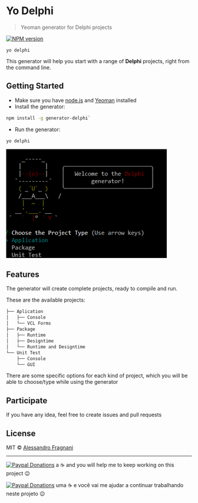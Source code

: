 # Yo Delphi
> Yeoman generator for Delphi projects

[![NPM version][npm-image]][npm-url] 
<!-- [![Build Status][travis-image]][travis-url] [![Dependency Status][daviddm-image]][daviddm-url] -->

```
yo delphi
```

This generator will help you start with a range of **Delphi** projects, right from the command line.

## Getting Started

* Make sure you have [node.js](https://nodejs.org/) and [Yeoman](http://yeoman.io) installed
* Install the generator: 
```bash
npm install -g generator-delphi`
```
* Run the generator: 
```bash
yo delphi
```

![Yo Delphi](images/generator-delphi-start.png)

## Features

The generator will create complete projects, ready to compile and run.

These are the available projects:

```
├── Aplication
│   ├── Console
│   └── VCL Forms
├── Package
│   ├── Runtime
│   ├── Designtime
│   └── Runtime and Designtime
└── Unit Test
    ├── Console
    └── GUI
```

There are some specific options for each kind of project, which you will be able to choose/type while using the generator

## Participate

If you have any idea, feel free to create issues and pull requests

## License

MIT © [Alessandro Fragnani](https://www.github.com/alefragnani)

---

[![Paypal Donations](https://www.paypalobjects.com/en_US/i/btn/btn_donate_SM.gif)](https://www.paypal.com/cgi-bin/webscr?cmd=_donations&business=EP57F3B6FXKTU&lc=US&item_name=Alessandro%20Fragnani&item_number=delphi&currency_code=USD&bn=PP%2dDonationsBF%3abtn_donate_SM%2egif%3aNonHosted) a :coffee: and you will help me to keep working on this project :wink:

[![Paypal Donations](https://www.paypalobjects.com/pt_BR/i/btn/btn_donate_SM.gif)](https://www.paypal.com/cgi-bin/webscr?cmd=_donations&business=EP57F3B6FXKTU&lc=BR&item_name=Alessandro%20Fragnani&item_number=delphi&currency_code=BRL&bn=PP%2dDonationsBF%3abtn_donate_SM%2egif%3aNonHosted) uma :coffee: e você vai me ajudar a continuar trabalhando neste projeto :wink:

[npm-image]: https://badge.fury.io/js/generator-delphi.svg
[npm-url]: https://npmjs.org/package/generator-delphi
[travis-image]: https://travis-ci.org/alefragnani/generator-delphi.svg?branch=master
[travis-url]: https://travis-ci.org/alefragnani/generator-delphi
[daviddm-image]: https://david-dm.org/alefragnani/generator-delphi.svg?theme=shields.io
[daviddm-url]: https://david-dm.org/alefragnani/generator-delphi
